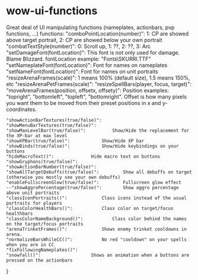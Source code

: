 # wow-ui-functions
Great deal of UI manipulating functions (nameplates, actionbars, pvp functions, ...)
functions:
	"comboPointLocation(number)": 			1: CP are showed above target portrait, 2: CP are showed below your own portrait
	"combatTextStyle(number)": 			0: Scroll up, 1: ??, 2: ??, 3: Arc
	"setDamageFont(fontLocation)": 			This font is not only used for damage. Blame Blizzard. fontLocation example: "Fonts\\SKURRI.TTF"
	"setNameplateFont(fontLocation)": 		Font for names on nameplates
	"setNameFont(fontLocation)": 			Font for names on unit portraits
	"resizeArenaFrames(scale)": 			1 means 100% (default size), 1.5 means 150%, etc
	"resizeArenaPetFrames(scale)":
	"resizeSpellBars(player, focus, target)":
	"moveArenaFrames(position, offsetx, offsety)": 	Position examples: "topright", "bottomleft", "topleft", "bottomright".
							Offset is how many pixels you want them to be moved from their preset positions in x and y-coordinates.
	
	"showActionBarTextures(true/false)":
	"showMenuBarTextures(true/false)":
	"showMaxLevelBar(true/false)": 			Show/Hide the replacement for the XP-bar at max level
	"showXPBar(true/false)": 			Show/Hide XP bar
	"showBinds(true/false)": 			Show/Hide keybindings on your buttons
	"hideMacroText()":				Hide macro text on buttons
	"showGryphons(true/false)":
	"showActionBarNumber(true/false)":
	"showAllTargetDebuffs(true/false)": 		Show all debuffs on target (otherwise you mostly see your own debuffs)
	"enableFullscreenGlow(true/false)": 		Fullscreen glow effect
	--"showAggroPercentage(true/false)": 		Show aggro percentage above unit portraits
	"classIconPortraits()": 			Class icons instead of the usual portraits for players
	"classColorHealthBars()": 			Class color on target/focus healthbars
	"classColorNameBackground()": 			Class color behind the names on the target/focus portraits
	"arenaTrinketFrames()": 			Shows enemy trinket cooldowns in arena.
	"normalizeBarsWhileCC()": 			No red "cooldown" on your spells when you are in CC
	"fixFollowingNameplates()":
	"snowfall()": 					Shows an animation when a buttons are pressed on the actionbars
}
